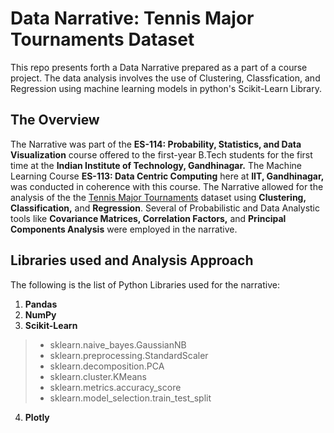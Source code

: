 # Data Narrative: Tennis Major Tournaments Dataset
This repo presents forth a Data Narrative prepared as a part of a course project. The data analysis involves the use of Clustering, Classfication, and Regression using machine learning models in python's Scikit-Learn Library.
## The Overview
The Narrative was part of the **ES-114: Probability, Statistics, and Data Visualization** course offered to the first-year B.Tech students for the first time at the **Indian Institute of Technology, Gandhinagar.**
The Machine Learning Course **ES-113: Data Centric Computing** here at **IIT, Gandhinagar,** was conducted in coherence with this course.
The Narrative allowed for the analysis of the the [Tennis Major Tournaments](https://doi.org/10.24432/C54C7K) dataset using **Clustering, Classification,** and **Regression**. Several of Probabilistic and Data Analystic tools like **Covariance Matrices, Correlation Factors,** and **Principal Components Analysis** were employed in the narrative.

## Libraries used and Analysis Approach
The following is the list of Python Libraries used for the narrative:
1. **Pandas**
2. **NumPy**
3. **Scikit-Learn**
> * sklearn.naive_bayes.GaussianNB
> * sklearn.preprocessing.StandardScaler
> * sklearn.decomposition.PCA
> * sklearn.cluster.KMeans
> * sklearn.metrics.accuracy_score
> * sklearn.model_selection.train_test_split
4. **Plotly**
